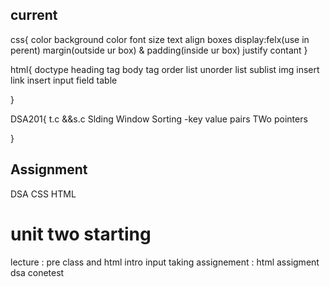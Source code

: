## current 

css{
	color
	background color
	font size
	text align
	boxes
	display:felx(use in perent)
	margin(outside ur box) & padding(inside ur box)
	justify contant	
}

html{
	doctype
	heading tag
	body tag
	order list 
	unorder list
	sublist
	img insert
	link insert
	input field
	table
	
}

DSA201{
	t.c &&s.c
	Slding Window
	Sorting
	-key value pairs
	TWo pointers

}

## Assignment


DSA
CSS
HTML



# unit two starting 

lecture  : pre class and html intro
            input taking 
assignement : html assigment
              dsa conetest
              

              
